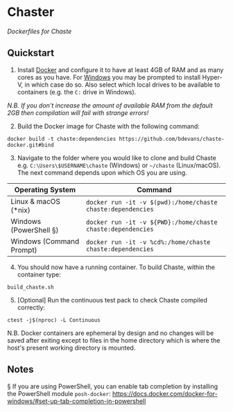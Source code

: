 Chaster
=======

*Dockerfiles for Chaste*

Quickstart
----------

1. Install [Docker](https://www.docker.com) and configure it to have at least 4GB of RAM and as many cores as you have. For [Windows](https://docs.docker.com/docker-for-windows/install/#download-docker-for-windows) you may be prompted to install Hyper-V, in which case do so. Also select which local drives to be available to containers (e.g. the `C:` drive in Windows).

*N.B. If you don't increase the amount of available RAM from the default 2GB then compilation will fail with strange errors!*

2. Build the Docker image for Chaste with the following command:
```
docker build -t chaste:dependencies https://github.com/bdevans/chaste-docker.git#bind
```

3. Navigate to the folder where you would like to clone and build Chaste e.g. `C:\Users\$USERNAME\chaste` (Windows) or `~/chaste` (Linux/macOS). The next command depends upon which OS you are using.

| Operating System          | Command                                                     |
| ------------------------- | ----------------------------------------------------------- |
| Linux & macOS (*nix)      | `docker run -it -v $(pwd):/home/chaste chaste:dependencies` |
| Windows (PowerShell §)    | `docker run -it -v ${PWD}:/home/chaste chaste:dependencies` |
| Windows (Command Prompt)  | `docker run -it -v %cd%:/home/chaste chaste:dependencies`   |

4. You should now have a running container. To build Chaste, within the container type:
```
build_chaste.sh
```

5. [Optional] Run the continuous test pack to check Chaste compiled correctly:
```
ctest -j$(nproc) -L Continuous
```

N.B. Docker containers are ephemeral by design and no changes will be saved after exiting except to files in the home directory which is where the host's present working directory is mounted.

Notes
-----

§ If you are using PowerShell, you can enable tab completion by installing the PowerShell module `posh-docker`: https://docs.docker.com/docker-for-windows/#set-up-tab-completion-in-powershell

